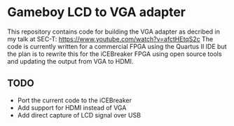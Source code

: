 # Gameboy LCD to VGA adapter

This repository contains code for building the VGA adapter as decribed in my talk at SEC-T: https://www.youtube.com/watch?v=afctHEtqS2c
The code is currently written for a commercial FPGA using the Quartus II IDE but the plan is to rewrite this for the iCEBreaker FPGA using open source tools and updating the output from VGA to HDMI.


## TODO

* Port the current code to the iCEBreaker
* Add support for HDMI instead of VGA
* Add direct capture of LCD signal over USB
